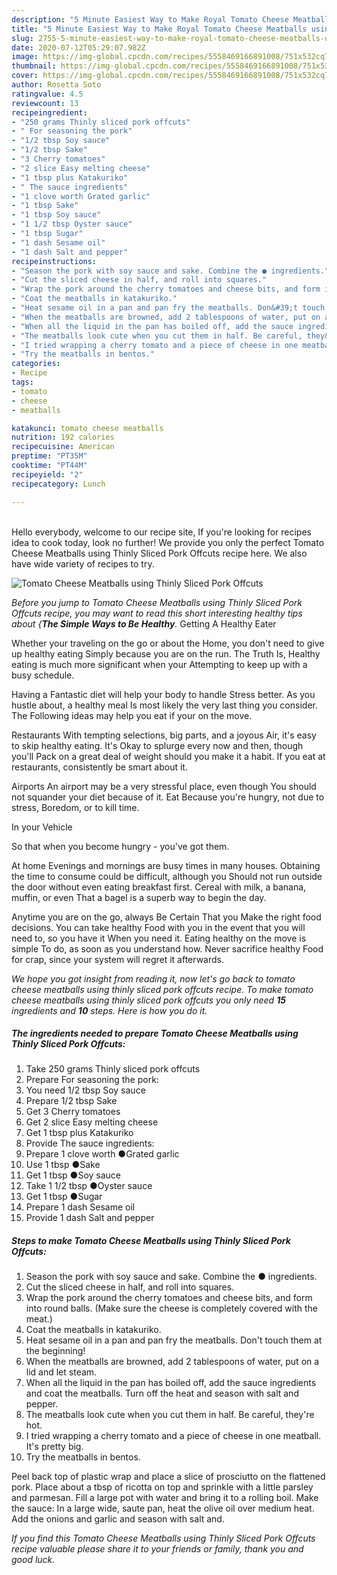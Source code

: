 ```yaml
---
description: "5 Minute Easiest Way to Make Royal Tomato Cheese Meatballs using Thinly Sliced Pork Offcuts"
title: "5 Minute Easiest Way to Make Royal Tomato Cheese Meatballs using Thinly Sliced Pork Offcuts"
slug: 2755-5-minute-easiest-way-to-make-royal-tomato-cheese-meatballs-using-thinly-sliced-pork-offcuts
date: 2020-07-12T05:29:07.982Z
image: https://img-global.cpcdn.com/recipes/5558469166891008/751x532cq70/tomato-cheese-meatballs-using-thinly-sliced-pork-offcuts-recipe-main-photo.jpg
thumbnail: https://img-global.cpcdn.com/recipes/5558469166891008/751x532cq70/tomato-cheese-meatballs-using-thinly-sliced-pork-offcuts-recipe-main-photo.jpg
cover: https://img-global.cpcdn.com/recipes/5558469166891008/751x532cq70/tomato-cheese-meatballs-using-thinly-sliced-pork-offcuts-recipe-main-photo.jpg
author: Rosetta Soto
ratingvalue: 4.5
reviewcount: 13
recipeingredient:
- "250 grams Thinly sliced pork offcuts"
- " For seasoning the pork"
- "1/2 tbsp Soy sauce"
- "1/2 tbsp Sake"
- "3 Cherry tomatoes"
- "2 slice Easy melting cheese"
- "1 tbsp plus Katakuriko"
- " The sauce ingredients"
- "1 clove worth Grated garlic"
- "1 tbsp Sake"
- "1 tbsp Soy sauce"
- "1 1/2 tbsp Oyster sauce"
- "1 tbsp Sugar"
- "1 dash Sesame oil"
- "1 dash Salt and pepper"
recipeinstructions:
- "Season the pork with soy sauce and sake. Combine the ● ingredients."
- "Cut the sliced cheese in half, and roll into squares."
- "Wrap the pork around the cherry tomatoes and cheese bits, and form into round balls. (Make sure the cheese is completely covered with the meat.)"
- "Coat the meatballs in katakuriko."
- "Heat sesame oil in a pan and pan fry the meatballs. Don&#39;t touch them at the beginning!"
- "When the meatballs are browned, add 2 tablespoons of water, put on a lid and let steam."
- "When all the liquid in the pan has boiled off, add the sauce ingredients and coat the meatballs. Turn off the heat and season with salt and pepper."
- "The meatballs look cute when you cut them in half. Be careful, they&#39;re hot."
- "I tried wrapping a cherry tomato and a piece of cheese in one meatball. It&#39;s pretty big."
- "Try the meatballs in bentos."
categories:
- Recipe
tags:
- tomato
- cheese
- meatballs

katakunci: tomato cheese meatballs 
nutrition: 192 calories
recipecuisine: American
preptime: "PT35M"
cooktime: "PT44M"
recipeyield: "2"
recipecategory: Lunch

---
```

<br>
Hello everybody, welcome to our recipe site, If you're looking for recipes idea to cook today, look no further! We provide you only the perfect Tomato Cheese Meatballs using Thinly Sliced Pork Offcuts recipe here. We also have wide variety of recipes to try.
<br>


![Tomato Cheese Meatballs using Thinly Sliced Pork Offcuts](https://img-global.cpcdn.com/recipes/5558469166891008/751x532cq70/tomato-cheese-meatballs-using-thinly-sliced-pork-offcuts-recipe-main-photo.jpg)

<i>Before you jump to Tomato Cheese Meatballs using Thinly Sliced Pork Offcuts recipe, you may want to read this short interesting healthy tips about {<strong>The Simple Ways to Be Healthy</strong>.</i>
Getting A Healthy Eater

Whether your traveling on the go or about the
Home, you don't need to give up healthy eating
Simply because you are on the run. The Truth Is,
Healthy eating is much more significant when your
Attempting to keep up with a busy schedule.

Having a Fantastic diet will help your body to handle
Stress better. As you hustle about, a healthy meal
Is most likely the very last thing you consider. The
Following ideas may help you eat if your on the move.

Restaurants
With tempting selections, big parts, and a joyous 
Air, it's easy to skip healthy eating. It's
Okay to splurge every now and then, though you'll
Pack on a great deal of weight should you make it a habit.
If you eat at restaurants, consistently be smart
about it.

Airports
An airport may be a very stressful place, even though 
You should not squander your diet because of it. Eat
Because you're hungry, not due to stress,
Boredom, or to kill time.

In your Vehicle 

So that when you become hungry - you've got them.

At home
Evenings and mornings are busy times in many houses.
Obtaining the time to consume could be difficult, although you
Should not run outside the door without even eating breakfast
first. Cereal with milk, a banana, muffin, or even
That a bagel is a superb way to begin the day.

Anytime you are on the go, always Be Certain That you
Make the right food decisions. You can take healthy
Food with you in the event that you will need to, so you have it
When you need it. Eating healthy on the move is simple 
To do, as soon as you understand how. Never sacrifice healthy
Food for crap, since your system will regret it afterwards.


<i>We hope you got insight from reading it, now let's go back to tomato cheese meatballs using thinly sliced pork offcuts recipe. To make tomato cheese meatballs using thinly sliced pork offcuts you only need <strong>15</strong> ingredients and <strong>10</strong> steps. Here is how you do it.
</i>

##### The ingredients needed to prepare Tomato Cheese Meatballs using Thinly Sliced Pork Offcuts:

1. Take 250 grams Thinly sliced pork offcuts
1. Prepare  For seasoning the pork:
1. You need 1/2 tbsp Soy sauce
1. Prepare 1/2 tbsp Sake
1. Get 3 Cherry tomatoes
1. Get 2 slice Easy melting cheese
1. Get 1 tbsp plus Katakuriko
1. Provide  The sauce ingredients:
1. Prepare 1 clove worth ●Grated garlic
1. Use 1 tbsp ●Sake
1. Get 1 tbsp ●Soy sauce
1. Take 1 1/2 tbsp ●Oyster sauce
1. Get 1 tbsp ●Sugar
1. Prepare 1 dash Sesame oil
1. Provide 1 dash Salt and pepper


##### Steps to make Tomato Cheese Meatballs using Thinly Sliced Pork Offcuts:

1. Season the pork with soy sauce and sake. Combine the ● ingredients.
1. Cut the sliced cheese in half, and roll into squares.
1. Wrap the pork around the cherry tomatoes and cheese bits, and form into round balls. (Make sure the cheese is completely covered with the meat.)
1. Coat the meatballs in katakuriko.
1. Heat sesame oil in a pan and pan fry the meatballs. Don&#39;t touch them at the beginning!
1. When the meatballs are browned, add 2 tablespoons of water, put on a lid and let steam.
1. When all the liquid in the pan has boiled off, add the sauce ingredients and coat the meatballs. Turn off the heat and season with salt and pepper.
1. The meatballs look cute when you cut them in half. Be careful, they&#39;re hot.
1. I tried wrapping a cherry tomato and a piece of cheese in one meatball. It&#39;s pretty big.
1. Try the meatballs in bentos.


Peel back top of plastic wrap and place a slice of prosciutto on the flattened pork. Place about a tbsp of ricotta on top and sprinkle with a little parsley and parmesan. Fill a large pot with water and bring it to a rolling boil. Make the sauce: In a large wide, saute pan, heat the olive oil over medium heat. Add the onions and garlic and season with salt and. 

<i>If you find this Tomato Cheese Meatballs using Thinly Sliced Pork Offcuts recipe valuable please share it to your friends or family, thank you and good luck.</i>
